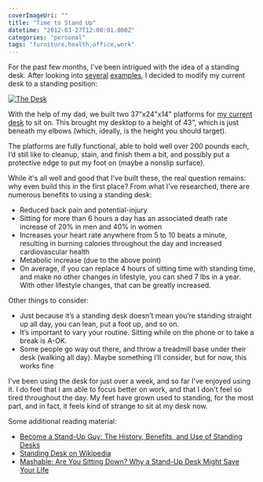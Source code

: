 ```yaml
---
coverImageUri: ""
title: "Time to Stand Up"
datetime: "2012-03-27T12:00:01.000Z"
categories: "personal"
tags: "furniture,health,office,work"
---
```


For the past few months, I've been intrigued with the idea of a standing desk. After looking into [several](http://www.tinkeringmonkey.com/custom-standing-desk "Tinkering Monkey: Custom Standing Desk") [examples](http://jeffwain.com/standingdesk/ "Jeff Wain: Standing Desk"), I decided to modify my current desk to a standing position:

[![](http://assets.brandonmartinez.com/brandonmartinez/2012/03/20120317015-575x459.jpg "The Desk")](http://assets.brandonmartinez.com/brandonmartinez/2012/03/20120317015.jpg)

With the help of my dad, we built two 37"x24"x14" platforms for [my current desk](https://www.brandonmartinez.com/2010/05/09/new-desk-z-line-legacy-l-desk/ "New Desk: Z-Line Legacy L-Desk") to sit on. This brought my desktop to a height of 43", which is just beneath my elbows (which, ideally, is the height you should target).

The platforms are fully functional, able to hold well over 200 pounds each, I’d still like to cleanup, stain, and finish them a bit, and possibly put a protective edge to put my foot on (maybe a nonslip surface).

While it's all well and good that I've built these, the real question remains: why even build this in the first place? From what I've researched, there are numerous benefits to using a standing desk:

- Reduced back pain and potential-injury
- Sitting for more than 6 hours a day has an associated death rate increase of 20% in men and 40% in women
- Increases your heart rate anywhere from 5 to 10 beats a minute, resulting in burning calories throughout the day and increased cardiovascular health
- Metabolic increase (due to the above point)
- On average, if you can replace 4 hours of sitting time with standing time, and make no other changes in lifestyle, you can shed 7 lbs in a year. With other lifestyle changes, that can be greatly increased.

Other things to consider:

- Just because it’s a standing desk doesn’t mean you’re standing straight up all day, you can lean, put a foot up, and so on.
- It’s important to vary your routine. Sitting while on the phone or to take a break is A-OK.
- Some people go way out there, and throw a treadmill base under their desk (walking all day). Maybe something I’ll consider, but for now, this works fine

I've been using the desk for just over a week, and so far I've enjoyed using it. I do feel that I am able to focus better on work, and that I don't feel so tired throughout the day. My feet have grown used to standing, for the most part, and in fact, it feels kind of strange to sit at my desk now.

Some additional reading material:

- [Become a Stand-Up Guy: The History, Benefits, and Use of Standing Desks](http://artofmanliness.com/2011/07/05/become-a-stand-up-guy-the-history-benefits-and-use-of-standing-desks/ "Become a Stand-Up Guy: The History, Benefits, and Use of Standing Desks")
- [Standing Desk on Wikipedia](http://en.wikipedia.org/wiki/Standing_desk "Wikipedia: Standing Desk")
- [Mashable: Are You Sitting Down? Why a Stand-Up Desk Might Save Your Life](http://mashable.com/2011/04/22/standup-desks/ "Mashable: Are You Sitting Down? Why a Stand-Up Desk Might Save Your Life")
